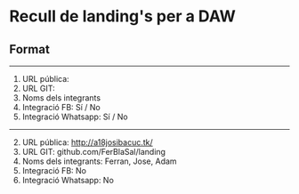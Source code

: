 # Recull de landing's per a DAW
## Format

-----
1. URL pública:
1. URL GIT:
1. Noms dels integrants
1. Integració FB: Sí / No
1. Integració Whatsapp: Sí / No
-----
2. URL pública: http://a18josibacuc.tk/
2. URL GIT: github.com/FerBlaSal/landing
2. Noms dels integrants: Ferran, Jose, Adam
2. Integració FB: No
2. Integració Whatsapp: No
